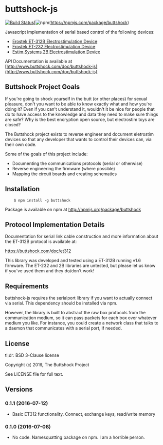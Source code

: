 # buttshock-js

[![Build Status](https://img.shields.io/travis/metafetish/buttshock-js.svg)](https://travis-ci.org/metafetish/buttshock-js)[![npm](https://img.shields.io/npm/v/buttshock.svg)(https://npmjs.com/package/buttshock)

Javascript implementation of serial based control of the following devices:

- [Erostek ET-312B Electrostimulation Device](http://shop.erostek.com/products/ET312B-Power-Unit.html)
- [Erostek ET-232 Electrostimulation Device](http://shop.erostek.com/products/ET232-Power-Unit.html)
- [Estim Systems 2B Electrostimulation Device](http://store.e-stim.co.uk/index.php?main_page=product_info&products_id=17)

API Documentation is available at [http://www.buttshock.com/doc/buttshock-js](http://www.buttshock.com/doc/buttshock-js)

## Buttshock Project Goals

If you're going to shock yourself in the butt (or other places) for
sexual pleasure, don't you want to be able to know exactly what and
how you're doing it? Even if you can't understand it, wouldn't it be
nice for people that do to have access to the knowledge and data they
need to make sure things are safe? Why is the best encryption open
source, but electrostim toys are closed?

The Buttshock project exists to reverse engineer and document
eletrostim devices so that any developer that wants to control their
devices can, via their own code.

Some of the goals of this project include:

- Documenting the communications protocols (serial or otherwise)
- Reverse engineering the firmware (where possible)
- Mapping the circuit boards and creating schematics

## Installation

``` Shell
    $ npm install -g buttshock
```

Package is available on npm at http://npmjs.org/package/buttshock

## Protocol Implementation Details

Documentation for serial link cable construction and more information
about the ET-312B protocol is available at:

https://buttshock.com/doc/et312

This library was developed and tested using a ET-312B running v1.6
firmware. The ET-232 and 2B libraries are untested, but please let us
know if you've used them and they do/don't work!

## Requirements

buttshock-js requires the serialport library if you want to actually
connect via serial. This dependency should be installed via npm.

However, the library is built to abstract the raw box protocols from
the communication medium, so it can pass packets for each box over
whatever medium you like. For instance, you could create a network
class that talks to a daemon that communicates with a serial port, if
needed.

## License

tl;dr: BSD 3-Clause license

Copyright (c) 2016, The Buttshock Project

See LICENSE file for full text.

## Versions

### 0.1.1 (2016-07-12)

- Basic ET312 functionality. Connect, exchange keys, read/write memory

### 0.1.0 (2016-07-08)

- No code. Namesquatting package on npm. I am a horrible person.
